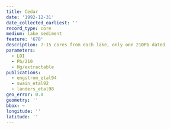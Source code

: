 ```yaml
---
title: Cedar
date: '1992-12-31'
date_collected_earliest: ''
record_type: core
medium: lake_sediment
feature: '678'
description: 7-15 cores from each lake, only one 210Pb dated
parameters:
  - LOI
  - Pb/210
  - Hg/extractable
publications:
  - engstrom_etal94
  - swain_etal92
  - landers_etal98
geo_error: 0.0
geometry: ''
bbox: ~
longitude: ''
latitude: ''
---
```

